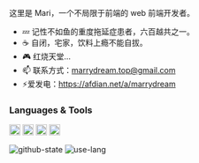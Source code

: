 这里是 Mari，一个不局限于前端的 web 前端开发者。

- 💤 记性不如鱼的重度拖延症患者，六百越共之一。
- ☕ 自闭，宅家，饮料上瘾不能自拔。
- 🎮 红烧天堂...
- 📫 联系方式：marrydream.top@gmail.com
- ⚡爱发电：https://afdian.net/a/marrydream

### Languages & Tools

<code><a href="https://www.typescriptlang.org/" target="_blank"><img height="20" src="https://www.typescriptlang.org/favicon-32x32.png" alt="typescript" /></a></code>
<code><a href="https://cn.vuejs.org/" target="_blank"><img height="20" src="https://cn.vuejs.org/logo.svg" alt="vue" /></a></code>
<code><a href="https://cn.vitejs.dev/" target="_blank"><img height="20" src="https://vitejs.dev/logo.svg" alt="vite" /></a></code>
<code><a href="https://nodejs.org/zh-cn" target="_blank"><img height="20" src="https://nodejs.org/static/images/favicons/favicon.png" alt="node" /></a></code>

![github-state](https://github-readme-stats.vercel.app/api?username=marrydream)
![use-lang](https://github-readme-stats.vercel.app/api/top-langs/?username=MarryDream&layout=compact)
